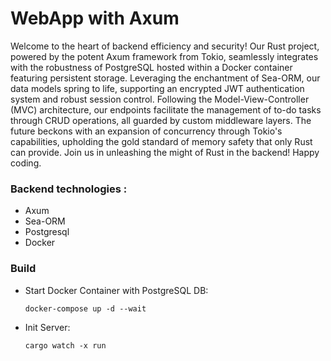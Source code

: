 # WebApp with Axum

Welcome to the heart of backend efficiency and security! Our Rust project, powered by the potent Axum framework from Tokio, seamlessly integrates with the robustness of PostgreSQL hosted within a Docker container featuring persistent storage. Leveraging the enchantment of Sea-ORM, our data models spring to life, supporting an encrypted JWT authentication system and robust session control. Following the Model-View-Controller (MVC) architecture, our endpoints facilitate the management of to-do tasks through CRUD operations, all guarded by custom middleware layers. The future beckons with an expansion of concurrency through Tokio's capabilities, upholding the gold standard of memory safety that only Rust can provide. Join us in unleashing the might of Rust in the backend! Happy coding.

### Backend technologies :
-  Axum
-  Sea-ORM 
-  Postgresql
-  Docker 

### Build

- Start Docker Container with PostgreSQL DB:

  ```
  docker-compose up -d --wait
  ```

- Init Server:

  ```
  cargo watch -x run
  ```